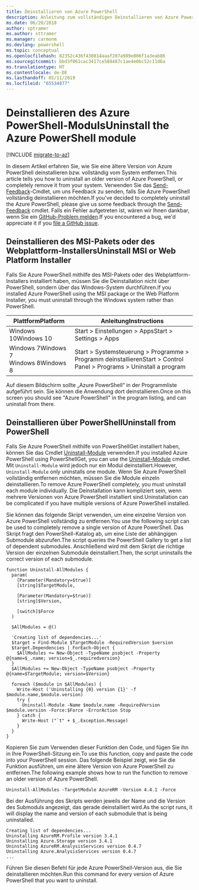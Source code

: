 ```yaml
---
title: Deinstallieren von Azure PowerShell
description: Anleitung zum vollständigen Deinstallieren von Azure PowerShell
ms.date: 06/20/2018
author: sptramer
ms.author: sttramer
ms.manager: carmonm
ms.devlang: powershell
ms.topic: conceptual
ms.openlocfilehash: 82352c436f430814aaaf207a989e006f1a3eab86
ms.sourcegitcommit: bbd3f061cac3417ce588487c1ae4e0bc52c11d6a
ms.translationtype: HT
ms.contentlocale: de-DE
ms.lasthandoff: 05/11/2019
ms.locfileid: "65534877"
---
```

# <a name="uninstall-the-azure-powershell-module"></a><span data-ttu-id="0fef5-103">Deinstallieren des Azure PowerShell-Moduls</span><span class="sxs-lookup"><span data-stu-id="0fef5-103">Uninstall the Azure PowerShell module</span></span>

[!INCLUDE [migrate-to-az](../includes/migrate-to-az.md)]

<span data-ttu-id="0fef5-104">In diesem Artikel erfahren Sie, wie Sie eine ältere Version von Azure PowerShell deinstallieren bzw. vollständig vom System entfernen.</span><span class="sxs-lookup"><span data-stu-id="0fef5-104">This article tells you how to uninstall an older version of Azure PowerShell, or completely remove it from your system.</span></span> <span data-ttu-id="0fef5-105">Verwenden Sie das [Send-Feedback](/powershell/module/azurerm.profile/send-feedback)-Cmdlet, um uns Feedback zu senden, falls Sie Azure PowerShell vollständig deinstallieren möchten.</span><span class="sxs-lookup"><span data-stu-id="0fef5-105">If you've decided to completely uninstall the Azure PowerShell, please give us some feedback through the [Send-Feedback](/powershell/module/azurerm.profile/send-feedback) cmdlet.</span></span>
<span data-ttu-id="0fef5-106">Falls ein Fehler aufgetreten ist, wären wir Ihnen dankbar, wenn Sie ein [GitHub-Problem melden](https://github.com/azure/azure-powershell/issues).</span><span class="sxs-lookup"><span data-stu-id="0fef5-106">If you encountered a bug, we'd appreciate it if you [file a GitHub issue](https://github.com/azure/azure-powershell/issues).</span></span>

## <a name="uninstall-msi-or-web-platform-installer"></a><span data-ttu-id="0fef5-107">Deinstallieren des MSI-Pakets oder des Webplattform-Installers</span><span class="sxs-lookup"><span data-stu-id="0fef5-107">Uninstall MSI or Web Platform Installer</span></span>

<span data-ttu-id="0fef5-108">Falls Sie Azure PowerShell mithilfe des MSI-Pakets oder des Webplattform-Installers installiert haben, müssen Sie die Deinstallation nicht über PowerShell, sondern über das Windows-System durchführen.</span><span class="sxs-lookup"><span data-stu-id="0fef5-108">If you installed Azure PowerShell using the MSI package or the Web Platform Installer, you must uninstall through the Windows system rather than PowerShell.</span></span>

| <span data-ttu-id="0fef5-109">Plattform</span><span class="sxs-lookup"><span data-stu-id="0fef5-109">Platform</span></span> | <span data-ttu-id="0fef5-110">Anleitung</span><span class="sxs-lookup"><span data-stu-id="0fef5-110">Instructions</span></span> |
|----------|--------------|
| <span data-ttu-id="0fef5-111">Windows 10</span><span class="sxs-lookup"><span data-stu-id="0fef5-111">Windows 10</span></span> | <span data-ttu-id="0fef5-112">Start > Einstellungen > Apps</span><span class="sxs-lookup"><span data-stu-id="0fef5-112">Start > Settings > Apps</span></span> |
| <span data-ttu-id="0fef5-113">Windows 7</span><span class="sxs-lookup"><span data-stu-id="0fef5-113">Windows 7</span></span> </br><span data-ttu-id="0fef5-114">Windows 8</span><span class="sxs-lookup"><span data-stu-id="0fef5-114">Windows 8</span></span> | <span data-ttu-id="0fef5-115">Start > Systemsteuerung > Programme > Programm deinstallieren</span><span class="sxs-lookup"><span data-stu-id="0fef5-115">Start > Control Panel > Programs > Uninstall a program</span></span> |

<span data-ttu-id="0fef5-116">Auf diesem Bildschirm sollte „Azure PowerShell“ in der Programmliste aufgeführt sein. Sie können die Anwendung dort deinstallieren.</span><span class="sxs-lookup"><span data-stu-id="0fef5-116">Once on this screen you should see "Azure PowerShell" in the program listing, and can uninstall from there.</span></span>

## <a name="uninstall-from-powershell"></a><span data-ttu-id="0fef5-117">Deinstallieren über PowerShell</span><span class="sxs-lookup"><span data-stu-id="0fef5-117">Uninstall from PowerShell</span></span>

<span data-ttu-id="0fef5-118">Falls Sie Azure PowerShell mithilfe von PowerShellGet installiert haben, können Sie das Cmdlet [Uninstall-Module](/powershell/module/powershellget/uninstall-module) verwenden.</span><span class="sxs-lookup"><span data-stu-id="0fef5-118">If you installed Azure PowerShell using PowerShellGet, you can use the [Uninstall-Module](/powershell/module/powershellget/uninstall-module) cmdlet.</span></span> <span data-ttu-id="0fef5-119">Mit `Uninstall-Module` wird jedoch nur ein Modul deinstalliert.</span><span class="sxs-lookup"><span data-stu-id="0fef5-119">However, `Uninstall-Module` only uninstalls one module.</span></span> <span data-ttu-id="0fef5-120">Wenn Sie Azure PowerShell vollständig entfernen möchten, müssen Sie die Module einzeln deinstallieren.</span><span class="sxs-lookup"><span data-stu-id="0fef5-120">To remove Azure PowerShell completely, you must uninstall each module individually.</span></span> <span data-ttu-id="0fef5-121">Die Deinstallation kann kompliziert sein, wenn mehrere Versionen von Azure PowerShell installiert sind.</span><span class="sxs-lookup"><span data-stu-id="0fef5-121">Uninstallation can be complicated if you have multiple versions of Azure PowerShell installed.</span></span>

<span data-ttu-id="0fef5-122">Sie können das folgende Skript verwenden, um eine einzelne Version von Azure PowerShell vollständig zu entfernen.</span><span class="sxs-lookup"><span data-stu-id="0fef5-122">You use the following script can be used to completely remove a single version of Azure PowerShell.</span></span> <span data-ttu-id="0fef5-123">Das Skript fragt den PowerShell-Katalog ab, um eine Liste der abhängigen Submodule abzurufen.</span><span class="sxs-lookup"><span data-stu-id="0fef5-123">The script queries the PowerShell Gallery to get a list of dependent submodules.</span></span> <span data-ttu-id="0fef5-124">Anschließend wird mit dem Skript die richtige Version der einzelnen Submodule deinstalliert.</span><span class="sxs-lookup"><span data-stu-id="0fef5-124">Then, the script uninstalls the correct version of each submodule.</span></span>

```powershell-interactive
function Uninstall-AllModules {
  param(
    [Parameter(Mandatory=$true)]
    [string]$TargetModule,

    [Parameter(Mandatory=$true)]
    [string]$Version,

    [switch]$Force
  )

  $AllModules = @()

  'Creating list of dependencies...'
  $target = Find-Module $TargetModule -RequiredVersion $version
  $target.Dependencies | ForEach-Object {
    $AllModules += New-Object -TypeName psobject -Property @{name=$_.name; version=$_.requiredversion}
  }
  $AllModules += New-Object -TypeName psobject -Property @{name=$TargetModule; version=$Version}

  foreach ($module in $AllModules) {
    Write-Host ('Uninstalling {0} version {1}' -f $module.name,$module.version)
    try {
      Uninstall-Module -Name $module.name -RequiredVersion $module.version -Force:$Force -ErrorAction Stop
    } catch {
      Write-Host ("`t" + $_.Exception.Message)
    }
  }
}
```

<span data-ttu-id="0fef5-125">Kopieren Sie zum Verwenden dieser Funktion den Code, und fügen Sie ihn in Ihre PowerShell-Sitzung ein.</span><span class="sxs-lookup"><span data-stu-id="0fef5-125">To use this function, copy and paste the code into your PowerShell session.</span></span> <span data-ttu-id="0fef5-126">Das folgende Beispiel zeigt, wie Sie die Funktion ausführen, um eine ältere Version von Azure PowerShell zu entfernen.</span><span class="sxs-lookup"><span data-stu-id="0fef5-126">The following example shows how to run the function to remove an older version of Azure PowerShell.</span></span>

```powershell-interactive
Uninstall-AllModules -TargetModule AzureRM -Version 4.4.1 -Force
```

<span data-ttu-id="0fef5-127">Bei der Ausführung des Skripts werden jeweils der Name und die Version des Submoduls angezeigt, das gerade deinstalliert wird.</span><span class="sxs-lookup"><span data-stu-id="0fef5-127">As the script runs, it will display the name and version of each submodule that is being uninstalled.</span></span>

```output
Creating list of dependencies...
Uninstalling AzureRM.Profile version 3.4.1
Uninstalling Azure.Storage version 3.4.1
Uninstalling AzureRM.AnalysisServices version 0.4.7
Uninstalling Azure.AnalysisServices version 0.4.7
...
```

<span data-ttu-id="0fef5-128">Führen Sie diesen Befehl für jede Azure PowerShell-Version aus, die Sie deinstallieren möchten.</span><span class="sxs-lookup"><span data-stu-id="0fef5-128">Run this command for every version of Azure PowerShell that you want to uninstall.</span></span>